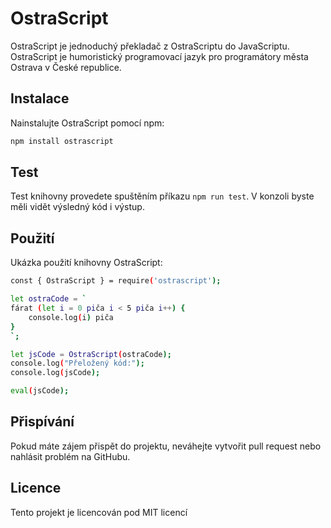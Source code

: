 # OstraScript

OstraScript je jednoduchý překladač z OstraScriptu do JavaScriptu. OstraScript je humoristický programovací jazyk pro programátory města Ostrava v České republice.

## Instalace

Nainstalujte OstraScript pomocí npm:

```bash
npm install ostrascript
```
## Test
Test knihovny provedete spuštěním příkazu `npm run test`. V konzoli byste měli vidět výsledný kód i výstup.

## Použití
Ukázka použití knihovny OstraScript:

```bash
const { OstraScript } = require('ostrascript');

let ostraCode = `
fárat (let i = 0 piča i < 5 piča i++) {
    console.log(i) piča
}
`;

let jsCode = OstraScript(ostraCode);
console.log("Přeložený kód:");
console.log(jsCode);

eval(jsCode);
```

## Přispívání
Pokud máte zájem přispět do projektu, neváhejte vytvořit pull request nebo nahlásit problém na GitHubu.

## Licence
Tento projekt je licencován pod MIT licencí